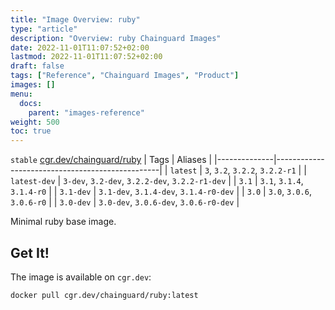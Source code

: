 ```yaml
---
title: "Image Overview: ruby"
type: "article"
description: "Overview: ruby Chainguard Images"
date: 2022-11-01T11:07:52+02:00
lastmod: 2022-11-01T11:07:52+02:00
draft: false
tags: ["Reference", "Chainguard Images", "Product"]
images: []
menu:
  docs:
    parent: "images-reference"
weight: 500
toc: true
---
```


`stable` [cgr.dev/chainguard/ruby](https://github.com/chainguard-images/images/tree/main/images/ruby)
| Tags         | Aliases                                         |
|--------------|-------------------------------------------------|
| `latest`     | `3`, `3.2`, `3.2.2`, `3.2.2-r1`                 |
| `latest-dev` | `3-dev`, `3.2-dev`, `3.2.2-dev`, `3.2.2-r1-dev` |
| `3.1`        | `3.1`, `3.1.4`, `3.1.4-r0`                      |
| `3.1-dev`    | `3.1-dev`, `3.1.4-dev`, `3.1.4-r0-dev`          |
| `3.0`        | `3.0`, `3.0.6`, `3.0.6-r0`                      |
| `3.0-dev`    | `3.0-dev`, `3.0.6-dev`, `3.0.6-r0-dev`          |



Minimal ruby base image.

## Get It!

The image is available on `cgr.dev`:

```
docker pull cgr.dev/chainguard/ruby:latest
```

